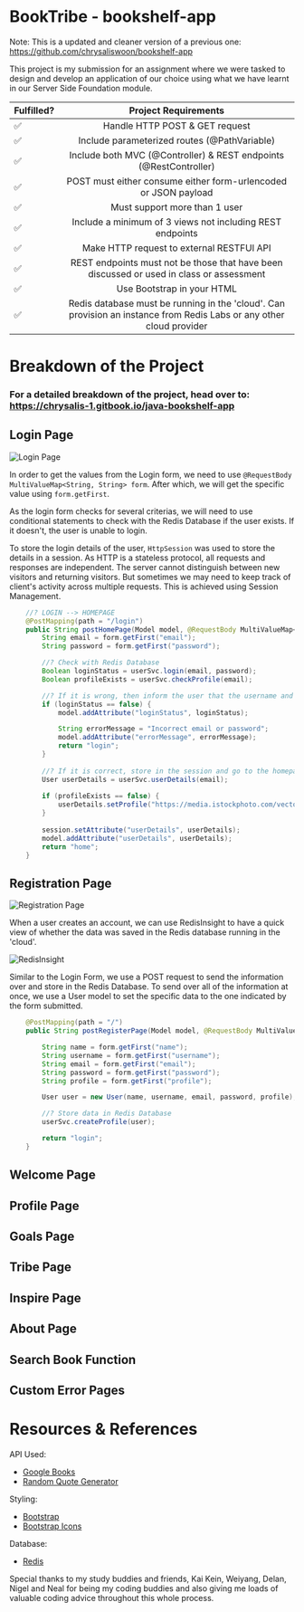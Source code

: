# BookTribe - bookshelf-app

Note: This is a updated and cleaner version of a previous one: https://github.com/chrysaliswoon/bookshelf-app 

This project is my submission for an assignment where we were tasked to design and develop an application of our choice using what we have learnt in our Server Side Foundation module.

| Fulfilled? | Project Requirements 
| ------------- |:-------------:
| :white_check_mark:| Handle HTTP POST & GET request
| :white_check_mark:| Include parameterized routes (@PathVariable)
| :white_check_mark:| Include both MVC (@Controller) & REST endpoints (@RestController)
| :white_check_mark:| POST must either consume either form-urlencoded or JSON payload 
| :white_check_mark:| Must support more than 1 user
| :white_check_mark:|Include a minimum of 3 views not including REST endpoints
| :white_check_mark:| Make HTTP request to external RESTFUl API 
| :white_check_mark:| REST endpoints must not be those that have been discussed or used in class or assessment 
| :white_check_mark:| Use Bootstrap in your HTML 
| :white_check_mark:|Redis database must be running in the 'cloud'. Can provision an instance from Redis Labs or any other cloud provider


# Breakdown of the Project

### For a detailed breakdown of the project, head over to: https://chrysalis-1.gitbook.io/java-bookshelf-app 



## Login Page

![Login Page](https://github.com/chrysaliswoon/booktribe/blob/master/src/main/resources/images/login.png)

In order to get the values from the Login form, we need to use ```@RequestBody MultiValueMap<String, String> form```. After which, we will get the specific value using ```form.getFirst```. 

As the login form checks for several criterias, we will need to use conditional statements to check with the Redis Database if the user exists. If it doesn't, the user is unable to login. 

To store the login details of the user, ```HttpSession``` was used to store the details in a session. As HTTP is a stateless protocol, all requests and responses are independent. The server cannot distinguish between new visitors and returning visitors. But sometimes we may need to keep track of client's activity across multiple requests. This is achieved using Session Management.


``` java
    //? LOGIN --> HOMEPAGE
    @PostMapping(path = "/login")
    public String postHomePage(Model model, @RequestBody MultiValueMap<String, String> form, HttpSession session) {
        String email = form.getFirst("email");
        String password = form.getFirst("password");

        //? Check with Redis Database
        Boolean loginStatus = userSvc.login(email, password);
        Boolean profileExists = userSvc.checkProfile(email);

        //? If it is wrong, then inform the user that the username and password is incorrect
        if (loginStatus == false) {
            model.addAttribute("loginStatus", loginStatus);

            String errorMessage = "Incorrect email or password";
            model.addAttribute("errorMessage", errorMessage);
            return "login";
        }
        
        //? If it is correct, store in the session and go to the homepage
        User userDetails = userSvc.userDetails(email);
        
        if (profileExists == false) {
            userDetails.setProfile("https://media.istockphoto.com/vectors/default-profile-picture-avatar-photo-placeholder-vector-illustration-vector-id1223671392?k=20&m=1223671392&s=170667a&w=0&h=kEAA35Eaz8k8A3qAGkuY8OZxpfvn9653gDjQwDHZGPE=");
        }
        
        session.setAttribute("userDetails", userDetails);
        model.addAttribute("userDetails", userDetails);
        return "home";
    }
```


## Registration Page

![Registration Page](https://github.com/chrysaliswoon/booktribe/blob/master/src/main/resources/images/register.png)

When a user creates an account, we can use RedisInsight to have a quick view of whether the data was saved in the Redis database running in the 'cloud'.

![RedisInsight](https://github.com/chrysaliswoon/booktribe/blob/master/src/main/resources/images/redisInsight.png)

Similar to the Login Form, we use a POST request to send the information over and store in the Redis Database. To send over all of the information at once, we use a User model to set the specific data to the one indicated by the form submitted. 


``` java
    @PostMapping(path = "/")
    public String postRegisterPage(Model model, @RequestBody MultiValueMap<String, String> form) {

        String name = form.getFirst("name");
        String username = form.getFirst("username");
        String email = form.getFirst("email");
        String password = form.getFirst("password");
        String profile = form.getFirst("profile");

        User user = new User(name, username, email, password, profile);

        //? Store data in Redis Database
        userSvc.createProfile(user);

        return "login";
    } 

```

## Welcome Page


## Profile Page


## Goals Page

## Tribe Page


## Inspire Page


## About Page


## Search Book Function


## Custom Error Pages



# Resources & References

API Used:
- [Google Books](https://developers.google.com/books/docs/v1/using)
- [Random Quote Generator](https://github.com/lukePeavey/quotable)

Styling:
- [Bootstrap](https://getbootstrap.com/)
- [Bootstrap Icons](https://icons.getbootstrap.com/)

Database:
- [Redis](https://redis.com/)

Special thanks to my study buddies and friends, Kai Kein, Weiyang, Delan, Nigel and Neal for being my coding buddies and also giving me loads of valuable coding advice throughout this whole process.